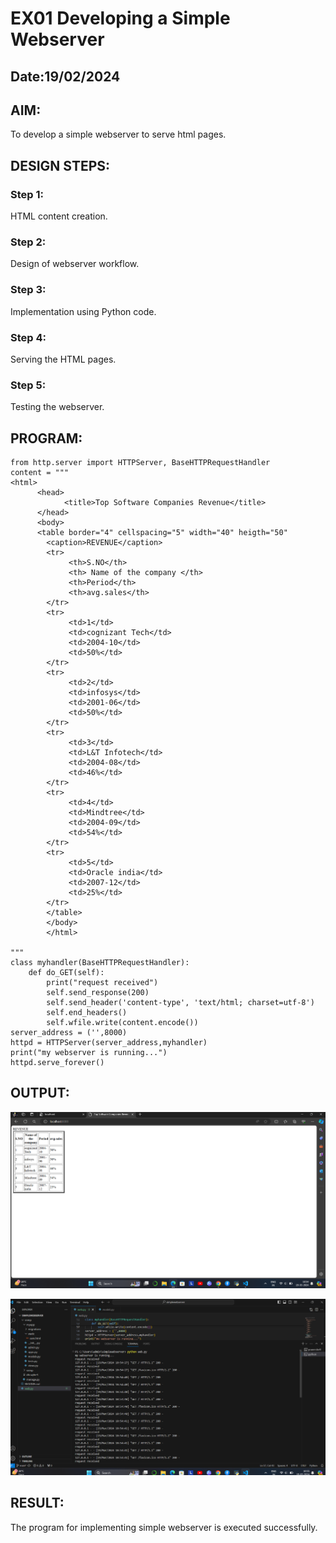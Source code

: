 # EX01 Developing a Simple Webserver
## Date:19/02/2024

## AIM:
To develop a simple webserver to serve html pages.

## DESIGN STEPS:
### Step 1: 
HTML content creation.

### Step 2:
Design of webserver workflow.

### Step 3:
Implementation using Python code.

### Step 4:
Serving the HTML pages.

### Step 5:
Testing the webserver.

## PROGRAM:
```
from http.server import HTTPServer, BaseHTTPRequestHandler
content = """
<html>
      <head> 
            <title>Top Software Companies Revenue</title>
      </head>
      <body>
      <table border="4" cellspacing="5" width="40" heigth="50"
        <caption>REVENUE</caption>
        <tr>
             <th>S.NO</th>
             <th> Name of the company </th>
             <th>Period</th>
             <th>avg.sales</th>
        </tr>
        <tr>
             <td>1</td>
             <td>cognizant Tech</td>
             <td>2004-10</td>
             <td>50%</td>
        </tr>
        <tr>
             <td>2</td>
             <td>infosys</td>
             <td>2001-06</td>
             <td>50%</td>
        </tr>
        <tr>
             <td>3</td>
             <td>L&T Infotech</td>
             <td>2004-08</td>
             <td>46%</td>
        </tr>
        <tr>
             <td>4</td>
             <td>Mindtree</td>
             <td>2004-09</td>
             <td>54%</td>
        </tr>
        <tr>
             <td>5</td>
             <td>Oracle india</td>
             <td>2007-12</td>
             <td>25%</td>  
        </tr>
        </table>
        </body>
        </html>      

"""
class myhandler(BaseHTTPRequestHandler):
    def do_GET(self):
        print("request received")
        self.send_response(200)
        self.send_header('content-type', 'text/html; charset=utf-8')
        self.end_headers()
        self.wfile.write(content.encode())
server_address = ('',8000)
httpd = HTTPServer(server_address,myhandler)
print("my webserver is running...")
httpd.serve_forever()

```
## OUTPUT:
![alt text](<Screenshot 2024-03-19 105437.png>)


![alt text](<Screenshot 2024-03-19 105544.png>)


## RESULT:
The program for implementing simple webserver is executed successfully.
